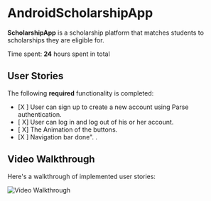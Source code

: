 # AndroidScholarshipApp


**ScholarshipApp** is a scholarship platform that matches students to scholarships they are eligible for.

Time spent: **24** hours spent in total

## User Stories

The following **required** functionality is completed:

- [X ] User can sign up to create a new account using Parse authentication.
- [ X] User can log in and log out of his or her account.
- [ X] The Animation of the buttons.
- [X ] Navigation bar done".
.

## Video Walkthrough

Here's a walkthrough of implemented user stories:

<img src='' title='Video Walkthrough' width='' alt='Video Walkthrough' />

